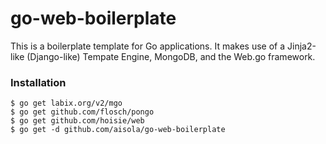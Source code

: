go-web-boilerplate
==================

This is a boilerplate template for Go applications. It makes use of 
a Jinja2-like (Django-like) Tempate Engine, MongoDB, and the Web.go 
framework.

### Installation

    $ go get labix.org/v2/mgo
    $ go get github.com/flosch/pongo
    $ go get github.com/hoisie/web
    $ go get -d github.com/aisola/go-web-boilerplate
